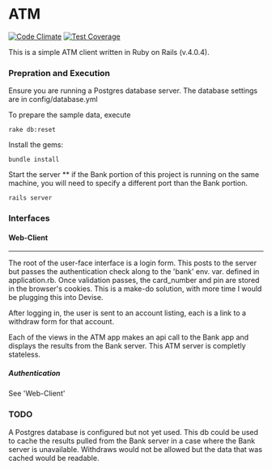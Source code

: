 ATM
==============
[![Code Climate](https://codeclimate.com/github/duthied/yolo-octo-bebo.png)](https://codeclimate.com/github/duthied/yolo-octo-bebo) [![Test Coverage](https://codeclimate.com/github/duthied/yolo-octo-bebo/coverage.png)](https://codeclimate.com/github/duthied/yolo-octo-bebo)

This is a simple ATM client written in Ruby on Rails (v.4.0.4).

### Prepration and Execution
Ensure you are running a Postgres database server.
The database settings are in config/database.yml

To prepare the sample data, execute 
```
rake db:reset
```

Install the gems:
```
bundle install
```

Start the server
** if the Bank portion of this project is running on the same machine, you will need to specify a different port than the Bank portion.
```
rails server
```

### Interfaces

#### Web-Client
*****
The root of the user-face interface is a login form.  This posts to the server but passes the authentication check along to the 'bank' env. var. defined in application.rb.  Once validation passes, the card_number and pin are stored in the browser's cookies.  This is a make-do solution, with more time I would be plugging this into Devise.

After logging in, the user is sent to an account listing, each is a link to a withdraw form for that account.

Each of the views in the ATM app makes an api call to the Bank app and displays the results from the Bank server.  This ATM server is completly stateless.

##### Authentication
See 'Web-Client'

### TODO
A Postgres database is configured but not yet used.  This db could be used to cache the results pulled from the Bank server in a case where the Bank server is unavailable.  Withdraws would not be allowed but the data that was cached would be readable.
